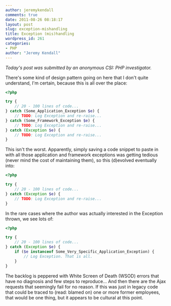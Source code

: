 ```yaml
---
author: jeremykendall
comments: true
date: 2011-08-26 08:18:17
layout: post
slug: exception-mishandling
title: Exception (mis)handling
wordpress_id: 261
categories:
- PHP
author: "Jeremy Kendall"
---
```


_Today's post was submitted by an anonymous CSI: PHP investigator._

There's some kind of design pattern going on here that I don't quite understand, I'm certain, because this is all over the place:

```php
<?php

try {
    // 20 - 100 lines of code...
} catch (Some_Application_Exception $e) {
    // TODO: Log Exception and re-raise...
} catch (Some_Framework_Exception $e) {
    // TODO: Log Exception and re-raise...
} catch (Exception $e) {
    // TODO: Log Exception and re-raise...
}
```

This isn't the worst. Apparently, simply saving a code snippet to paste in with all those application and framework exceptions was getting tedious (never mind the cost of maintaining them), so this (d)evolved eventually into:

```php
<?php

try {
    // 20 - 100 lines of code...
} catch (Exception $e) {
    // TODO: Log Exception and re-raise...
}
```

In the rare cases where the author was actually interested in the Exception thrown, we see lots of:
    
```php
<?php

try {
    // 20 - 100 lines of code...
} catch (Exception $e) {
    if ($e instanceof Some_Very_Specific_Application_Exception) {
        // Log Exception. That is all.
    }
}
```

The backlog is peppered with White Screen of Death (WSOD) errors that have no diagnosis and few steps to reproduce... And then there are the Ajax requests that seemingly fail for no reason. If this was just in legacy code that could be traced to (read: blamed on) one or more former employees, that would be one thing, but it appears to be cultural at this point.
